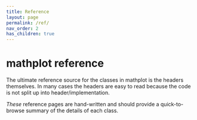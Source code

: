 ```yaml
---
title: Reference
layout: page
permalink: /ref/
nav_order: 2
has_children: true
---
```

# mathplot reference

The ultimate reference source for the classes in mathplot is the
headers themselves. In many cases the headers are easy to read because
the code is not split up into header/implementation.

*These* reference pages are hand-written and should provide a
quick-to-browse summary of the details of each class.